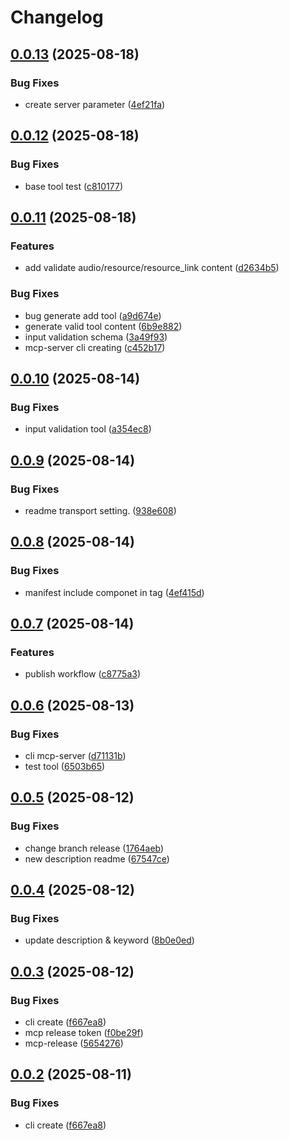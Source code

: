 # Changelog

## [0.0.13](https://github.com/endropie/mcp-setup/compare/v0.0.12...v0.0.13) (2025-08-18)


### Bug Fixes

* create server parameter ([4ef21fa](https://github.com/endropie/mcp-setup/commit/4ef21fafd805dae38e867b975872856b5670edda))

## [0.0.12](https://github.com/endropie/mcp-setup/compare/v0.0.11...v0.0.12) (2025-08-18)


### Bug Fixes

* base tool test ([c810177](https://github.com/endropie/mcp-setup/commit/c81017753f0067f5cdb4c84c2df5a45ef01fd480))

## [0.0.11](https://github.com/endropie/mcp-setup/compare/v0.0.10...v0.0.11) (2025-08-18)


### Features

* add validate audio/resource/resource_link content ([d2634b5](https://github.com/endropie/mcp-setup/commit/d2634b545d6e8ab80c1c55dadb56930bd4728aac))


### Bug Fixes

* bug generate add tool ([a9d674e](https://github.com/endropie/mcp-setup/commit/a9d674ed83cfc27d54630ba71c818b34d83008ee))
* generate valid tool content ([6b9e882](https://github.com/endropie/mcp-setup/commit/6b9e882f0aa0cd71b47bb3eb6e21b7cf4b51d5ac))
* input validation schema ([3a49f93](https://github.com/endropie/mcp-setup/commit/3a49f934125ad4ed36aa132a05969bef68541a1b))
* mcp-server cli creating ([c452b17](https://github.com/endropie/mcp-setup/commit/c452b176705e22952df4d71f9bf2486fe0a85d3b))

## [0.0.10](https://github.com/endropie/mcp-setup/compare/v0.0.9...v0.0.10) (2025-08-14)


### Bug Fixes

* input validation tool ([a354ec8](https://github.com/endropie/mcp-setup/commit/a354ec8ce0d40b5538ec3b43f36efa35bc4f4c50))

## [0.0.9](https://github.com/endropie/mcp-setup/compare/v0.0.8...v0.0.9) (2025-08-14)


### Bug Fixes

* readme transport setting. ([938e608](https://github.com/endropie/mcp-setup/commit/938e608231c78b94587311c1ebf1316010d59231))

## [0.0.8](https://github.com/endropie/mcp-setup/compare/v0.0.7...v0.0.8) (2025-08-14)


### Bug Fixes

* manifest include componet in tag ([4ef415d](https://github.com/endropie/mcp-setup/commit/4ef415d4693d1bb969e6dec559dde41d08fe3d6c))

## [0.0.7](https://github.com/endropie/mcp-setup/compare/mcp-setup-v0.0.6...mcp-setup-v0.0.7) (2025-08-14)


### Features

* publish workflow ([c8775a3](https://github.com/endropie/mcp-setup/commit/c8775a337649b150daab1780ba7662f8de4a4be6))

## [0.0.6](https://github.com/endropie/mcp-setup/compare/mcp-setup-v0.0.5...mcp-setup-v0.0.6) (2025-08-13)


### Bug Fixes

* cli mcp-server ([d71131b](https://github.com/endropie/mcp-setup/commit/d71131b8f48be47c4fc55be93952153cf7126df9))
* test tool ([6503b65](https://github.com/endropie/mcp-setup/commit/6503b651ed2e0941104f244f1d429696c0f236b1))

## [0.0.5](https://github.com/endropie/mcp-setup/compare/mcp-setup-v0.0.4...mcp-setup-v0.0.5) (2025-08-12)


### Bug Fixes

* change branch release ([1764aeb](https://github.com/endropie/mcp-setup/commit/1764aeb8185f41e8bd1a970746ac3de8ff648c80))
* new description readme ([67547ce](https://github.com/endropie/mcp-setup/commit/67547cee3854b4e92432bdedb631f3791eb7301d))

## [0.0.4](https://github.com/endropie/mcp-setup/compare/mcp-setup-v0.0.3...mcp-setup-v0.0.4) (2025-08-12)


### Bug Fixes

* update description & keyword ([8b0e0ed](https://github.com/endropie/mcp-setup/commit/8b0e0ed45a4ed00228018dbbd1126011ba0cc59f))

## [0.0.3](https://github.com/endropie/mcp-setup/compare/mcp-setup-v0.0.2...mcp-setup-v0.0.3) (2025-08-12)


### Bug Fixes

* cli create ([f667ea8](https://github.com/endropie/mcp-setup/commit/f667ea8de8b33107b570dead7ac663c857fd8de8))
* mcp release  token ([f0be29f](https://github.com/endropie/mcp-setup/commit/f0be29f335af1223b853f38a6532e9e3afb1a4d7))
* mcp-release ([5654276](https://github.com/endropie/mcp-setup/commit/5654276dcbaefd4eafa83b1d9218b30357e4686d))

## [0.0.2](https://github.com/endropie/mcp-setup/compare/mcp-setup-v0.0.1...mcp-setup-v0.0.2) (2025-08-11)


### Bug Fixes

* cli create ([f667ea8](https://github.com/endropie/mcp-setup/commit/f667ea8de8b33107b570dead7ac663c857fd8de8))
